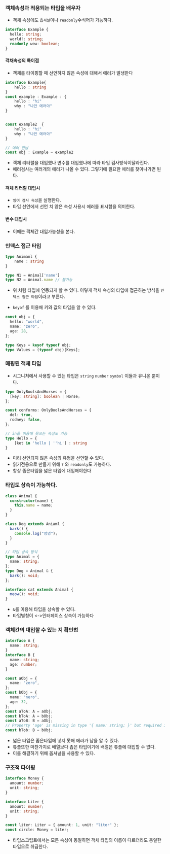 ### 객체속성과 적용되는 타입을 배우자

- 객체 속성에도 `옵셔널`이나 `readonly`수식어가 가능하다.

```ts
interface Example {
  hello: string;
  world?: string;
  readonly wow: boolean;
}
```

#### 객채속성의 특이점

- 객체를 타이핑할 때 선언하지 않은 속성에 대해서 에러가 발생한다

```ts
interface Example{
    hello : string
}
const example : Example : {
    hello : "hi"
    why : "나만 에러야"
}


const example2  {
    hello : "hi"
    why : "나만 에러야"
}

// 에러 안남
const obj : Example = example2
```

- 객체 리터럴을 대입했나 변수를 대입했나에 따라 타입 검사방식이달라진다.
- 에러검사는 여러개의 에러가 나올 수 있다. 그렇기에 필요한 에러를 찾아나가면 된다.

#### 객체 리터럴 대입시

- `잉여 검사 속성`을 실행한다.
- 타입 선언에서 선언 치 않은 속성 사용시 에러를 표시함을 의미한다.

#### 변수 대입시

- 이때는 객체간 대입가능성을 본다.

### 인덱스 접근 타입

```ts
type Animanl {
    name : string
}

type N1 = Animal['name']
type N2 = Animal.name // 불가능
```

- 위 처럼 타입에 연동되게 할 수 있다. 이렇게 객체 속성의 타입에 접근하는 방식을 `인덱스 접근 타입`이라고 부른다.

- `keyof` 를 이용해 키와 값의 타입을 알 수 있다.

```ts
const obj = {
  hello: "world",
  name: "zero",
  age: 28,
};

type Keys = keyof typeof obj;
type Values = (typeof obj)[Keys];
```

### 매핑된 객체 타입

- 시그니처에서 사용할 수 있는 타입은 `string` `number` `symbol` 이들과 유니온 뿐이다.

```ts
type OnlyBoolsAndHorses = {
  [key: string]: boolean | Horse;
};

const conforms: OnlyBoolsAndHorses = {
  del: true,
  rodney: false,
};

// in을 이용해 못쓰는 속성도 가능
type Hello = {
    [ket in 'hello | ''hi'] : string
}
```

- 미리 선언되지 않은 속성의 유형을 선언할 수 있다.
- 읽기전용으로 만들기 위해 `?` 와 `readonly`도 가능하다.
- 항상 좁은타임을 넗은 타입에 대입해야한다

### 타입도 상속이 가능하다.

```ts
class Animal {
  constructor(name) {
    this.name = name;
  }
}

class Dog extends Aniaml {
  bark() {
    console.log("멍멍");
  }
}

// 타입 상속 방식
type Animal = {
  name: string;
};
type Dog = Animal & {
  bark(): void;
};

interface cat extends Animal {
  meow(): void;
}
```

- `&`를 이용해 타입을 상속할 수 있다.
- 타입별칭이 <->인터페이스 상속이 가능하다

### 객체간의 대입할 수 있는 지 확인법

```ts
interface A {
  name: string;
}
interface B {
  name: string;
  age: number;
}

const aObj = {
  name: "zero",
};
const bObj = {
  name: "nero",
  age: 32,
};
const aToA: A = aObj;
const bToA: A = bObj;
const aToB: B = aObj;
// Property 'age' is missing in type '{ name: string; }' but required in type 'B'.
const bTob: B = bObj;
```

- 넓은 타입은 좁은타입에 넣지 못해 에러가 남을 알 수 있다.
- 튜플또한 마찬가지로 배열보다 좁은 타입이기에 배열은 튜플에 대입할 수 없다.
- 이를 해결하기 위해 옵셔널을 사용할 수 있다.

### 구조적 타이핑

```ts
interface Money {
  amount: number;
  unit: string;
}

interface Liter {
  amount: number;
  unit: string;
}

const liter: Liter = { amount: 1, unit: "liter" };
const circle: Money = liter;
```

- 타입스크립트에서는 모든 속성이 동일하면 객체 타입의 이름이 다르더라도 동일한 타입으로 취급한다.

